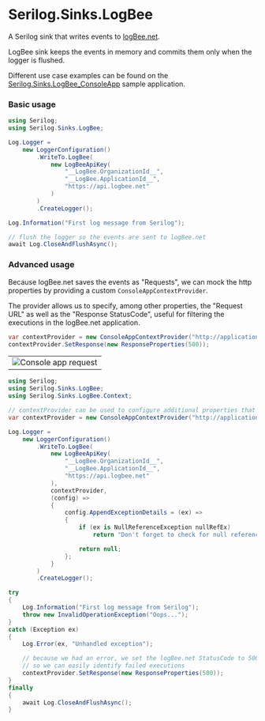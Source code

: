# Serilog.Sinks.LogBee

A Serilog sink that writes events to [logBee.net](https://logbee.net).

LogBee sink keeps the events in memory and commits them only when the logger is flushed.

Different use case examples can be found on the [Serilog.Sinks.LogBee_ConsoleApp](/samples/Serilog.Sinks.LogBee_ConsoleApp/) sample application.

### Basic usage

```csharp
using Serilog;
using Serilog.Sinks.LogBee;

Log.Logger =
    new LoggerConfiguration()
        .WriteTo.LogBee(
            new LogBeeApiKey(
                "__LogBee.OrganizationId__",
                "__LogBee.ApplicationId__",
                "https://api.logbee.net"
            )
        )
        .CreateLogger();

Log.Information("First log message from Serilog");

// flush the logger so the events are sent to logBee.net
await Log.CloseAndFlushAsync();
```

### Advanced usage

Because logBee.net saves the events as "Requests", we can mock the http properties by providing a custom `ConsoleAppContextProvider`.

The provider allows us to specify, among other properties, the "Request URL" as well as the "Response StatusCode", useful for filtering the executions in the logBee.net application.

```csharp
var contextProvider = new ConsoleAppContextProvider("http://application/console/main");
contextProvider.SetResponse(new ResponseProperties(500));
```

<table><tr><td>
    <img alt="Console app request" src="https://github.com/logBee-net/serilog-sinks-logbee/assets/39127098/f34cf3b6-3bc2-4796-b6cc-1308dc9ae9c8" />
</td></tr></table>

```csharp
using Serilog;
using Serilog.Sinks.LogBee;
using Serilog.Sinks.LogBee.Context;

// contextProvider can be used to configure additional properties that are sent to logBee.net
var contextProvider = new ConsoleAppContextProvider("http://application/console/main");

Log.Logger =
    new LoggerConfiguration()
        .WriteTo.LogBee(
            new LogBeeApiKey(
                "__LogBee.OrganizationId__",
                "__LogBee.ApplicationId__",
                "https://api.logbee.net"
            ),
            contextProvider,
            (config) =>
            {
                config.AppendExceptionDetails = (ex) =>
                {
                    if (ex is NullReferenceException nullRefEx)
                        return "Don't forget to check for null references";

                    return null;
                };
            }
        )
        .CreateLogger();

try
{
    Log.Information("First log message from Serilog");
    throw new InvalidOperationException("Oops...");
}
catch (Exception ex)
{
    Log.Error(ex, "Unhandled exception");

    // because we had an error, we set the logBee.net StatusCode to 500
    // so we can easily identify failed executions
    contextProvider.SetResponse(new ResponseProperties(500));
}
finally
{
    await Log.CloseAndFlushAsync();
}
```